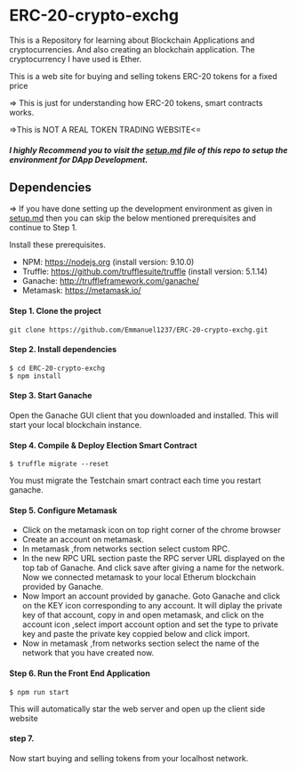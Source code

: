 # ERC-20-crypto-exchg
This is a Repository for learning about Blockchain Applications and cryptocurrencies. And also creating an blockchain application. 
The cryptocurrency I have used is Ether.

This is a web site for buying and selling tokens  ERC-20 tokens for a fixed price

=> This is just for understanding how ERC-20 tokens, smart contracts works.

   =>This is NOT A REAL TOKEN TRADING WEBSITE<=

##### I highly Recommend you to visit the [setup.md](https://github.com/Emmanuel1237/Testchain/blob/master/setup.md) file of this repo to setup the environment for DApp Development.


## Dependencies 
  => If you have done setting up the development environment as given in 
  [setup.md](https://github.com/Emmanuel1237/Testchain/blob/master/setup.md) then you can skip the below mentioned prerequisites and continue to Step 1.

 Install these prerequisites.

 - NPM: https://nodejs.org (install version: 9.10.0)
 - Truffle: https://github.com/trufflesuite/truffle (install version: 5.1.14)
 - Ganache: http://truffleframework.com/ganache/
 - Metamask: https://metamask.io/
  

#### Step 1. Clone the project
   
    git clone https://github.com/Emmanuel1237/ERC-20-crypto-exchg.git

#### Step 2. Install dependencies

    $ cd ERC-20-crypto-exchg
    $ npm install

#### Step 3. Start Ganache

 Open the Ganache GUI client that you downloaded and installed. This will start  your local blockchain instance.

#### Step 4. Compile & Deploy Election Smart Contract

    $ truffle migrate --reset 
 
 You must migrate the Testchain smart contract each time you restart ganache.

#### Step 5. Configure Metamask

 - Click on the metamask icon on top right corner of the chrome browser
 - Create an account on metamask.
 - In metamask ,from networks section select custom RPC.
 - In the new RPC URL section paste the RPC server URL displayed on the top
   tab of Ganache. And click save after giving a name for the network. 
   Now we connected metamask to your local Etherum blockchain provided by Ganache.
 - Now Import an account provided by ganache. Goto Ganache and click on the
   KEY icon corresponding to any account. It will diplay the private key of that account, copy in and open metamask, and click on the account icon ,select import account option and set the type to private key and paste the private key coppied below and click import.
 - Now in metamask ,from networks section select the name of the network that
   you have created now.

#### Step 6. Run the Front End Application
    $ npm run start
 This will automatically star the web server and open up the client side website 

#### step 7.
  
   Now start buying and selling tokens from your localhost network.
